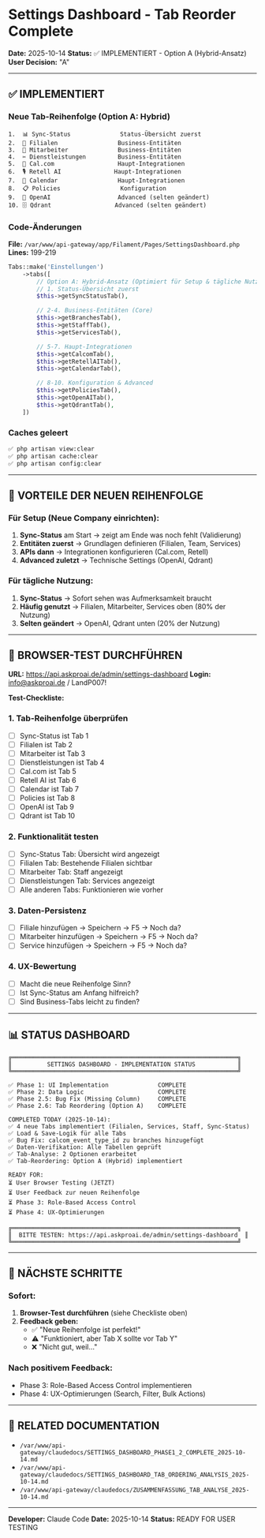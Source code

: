 # Settings Dashboard - Tab Reorder Complete

**Date:** 2025-10-14
**Status:** ✅ IMPLEMENTIERT - Option A (Hybrid-Ansatz)
**User Decision:** "A"

---

## ✅ IMPLEMENTIERT

### Neue Tab-Reihenfolge (Option A: Hybrid)

```
1.  📊 Sync-Status              Status-Übersicht zuerst
2.  🏢 Filialen                 Business-Entitäten
3.  👥 Mitarbeiter              Business-Entitäten
4.  ✂️ Dienstleistungen         Business-Entitäten
5.  📅 Cal.com                  Haupt-Integrationen
6.  🎙️ Retell AI               Haupt-Integrationen
7.  📆 Calendar                 Haupt-Integrationen
8.  📋 Policies                 Konfiguration
9.  🤖 OpenAI                   Advanced (selten geändert)
10. 🗄️ Qdrant                  Advanced (selten geändert)
```

### Code-Änderungen

**File:** `/var/www/api-gateway/app/Filament/Pages/SettingsDashboard.php`
**Lines:** 199-219

```php
Tabs::make('Einstellungen')
    ->tabs([
        // Option A: Hybrid-Ansatz (Optimiert für Setup & tägliche Nutzung)
        // 1. Status-Übersicht zuerst
        $this->getSyncStatusTab(),

        // 2-4. Business-Entitäten (Core)
        $this->getBranchesTab(),
        $this->getStaffTab(),
        $this->getServicesTab(),

        // 5-7. Haupt-Integrationen
        $this->getCalcomTab(),
        $this->getRetellAITab(),
        $this->getCalendarTab(),

        // 8-10. Konfiguration & Advanced
        $this->getPoliciesTab(),
        $this->getOpenAITab(),
        $this->getQdrantTab(),
    ])
```

### Caches geleert

```bash
✅ php artisan view:clear
✅ php artisan cache:clear
✅ php artisan config:clear
```

---

## 🎯 VORTEILE DER NEUEN REIHENFOLGE

### Für Setup (Neue Company einrichten):
1. **Sync-Status** am Start → zeigt am Ende was noch fehlt (Validierung)
2. **Entitäten zuerst** → Grundlagen definieren (Filialen, Team, Services)
3. **APIs dann** → Integrationen konfigurieren (Cal.com, Retell)
4. **Advanced zuletzt** → Technische Settings (OpenAI, Qdrant)

### Für tägliche Nutzung:
1. **Sync-Status** → Sofort sehen was Aufmerksamkeit braucht
2. **Häufig genutzt** → Filialen, Mitarbeiter, Services oben (80% der Nutzung)
3. **Selten geändert** → OpenAI, Qdrant unten (20% der Nutzung)

---

## 🧪 BROWSER-TEST DURCHFÜHREN

**URL:** https://api.askproai.de/admin/settings-dashboard
**Login:** info@askproai.de / LandP007!

**Test-Checkliste:**

### 1. Tab-Reihenfolge überprüfen
- [ ] Sync-Status ist Tab 1
- [ ] Filialen ist Tab 2
- [ ] Mitarbeiter ist Tab 3
- [ ] Dienstleistungen ist Tab 4
- [ ] Cal.com ist Tab 5
- [ ] Retell AI ist Tab 6
- [ ] Calendar ist Tab 7
- [ ] Policies ist Tab 8
- [ ] OpenAI ist Tab 9
- [ ] Qdrant ist Tab 10

### 2. Funktionalität testen
- [ ] Sync-Status Tab: Übersicht wird angezeigt
- [ ] Filialen Tab: Bestehende Filialen sichtbar
- [ ] Mitarbeiter Tab: Staff angezeigt
- [ ] Dienstleistungen Tab: Services angezeigt
- [ ] Alle anderen Tabs: Funktionieren wie vorher

### 3. Daten-Persistenz
- [ ] Filiale hinzufügen → Speichern → F5 → Noch da?
- [ ] Mitarbeiter hinzufügen → Speichern → F5 → Noch da?
- [ ] Service hinzufügen → Speichern → F5 → Noch da?

### 4. UX-Bewertung
- [ ] Macht die neue Reihenfolge Sinn?
- [ ] Ist Sync-Status am Anfang hilfreich?
- [ ] Sind Business-Tabs leicht zu finden?

---

## 📊 STATUS DASHBOARD

```
╔════════════════════════════════════════════════════════════════╗
║          SETTINGS DASHBOARD - IMPLEMENTATION STATUS            ║
╚════════════════════════════════════════════════════════════════╝

✅ Phase 1: UI Implementation              COMPLETE
✅ Phase 2: Data Logic                     COMPLETE
✅ Phase 2.5: Bug Fix (Missing Column)     COMPLETE
✅ Phase 2.6: Tab Reordering (Option A)    COMPLETE

COMPLETED TODAY (2025-10-14):
✅ 4 neue Tabs implementiert (Filialen, Services, Staff, Sync-Status)
✅ Load & Save-Logik für alle Tabs
✅ Bug Fix: calcom_event_type_id zu branches hinzugefügt
✅ Daten-Verifikation: Alle Tabellen geprüft
✅ Tab-Analyse: 2 Optionen erarbeitet
✅ Tab-Reordering: Option A (Hybrid) implementiert

READY FOR:
⏳ User Browser Testing (JETZT)
⏳ User Feedback zur neuen Reihenfolge
⏳ Phase 3: Role-Based Access Control
⏳ Phase 4: UX-Optimierungen

╔════════════════════════════════════════════════════════════════╗
║  BITTE TESTEN: https://api.askproai.de/admin/settings-dashboard  ║
╚════════════════════════════════════════════════════════════════╝
```

---

## 🚀 NÄCHSTE SCHRITTE

### Sofort:
1. **Browser-Test durchführen** (siehe Checkliste oben)
2. **Feedback geben:**
   - ✅ "Neue Reihenfolge ist perfekt!"
   - ⚠️ "Funktioniert, aber Tab X sollte vor Tab Y"
   - ❌ "Nicht gut, weil..."

### Nach positivem Feedback:
- Phase 3: Role-Based Access Control implementieren
- Phase 4: UX-Optimierungen (Search, Filter, Bulk Actions)

---

## 📁 RELATED DOCUMENTATION

- `/var/www/api-gateway/claudedocs/SETTINGS_DASHBOARD_PHASE1_2_COMPLETE_2025-10-14.md`
- `/var/www/api-gateway/claudedocs/SETTINGS_DASHBOARD_TAB_ORDERING_ANALYSIS_2025-10-14.md`
- `/var/www/api-gateway/claudedocs/ZUSAMMENFASSUNG_TAB_ANALYSE_2025-10-14.md`

---

**Developer:** Claude Code
**Date:** 2025-10-14
**Status:** READY FOR USER TESTING
